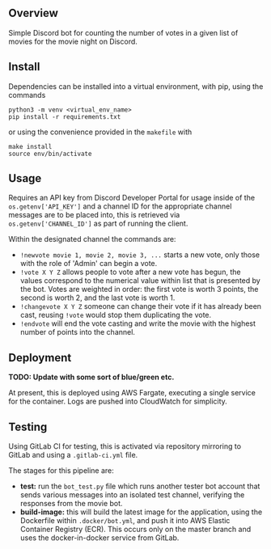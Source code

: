 ## Overview

Simple Discord bot for counting the number of votes in a given list of movies for the movie night on Discord.

## Install

Dependencies can be installed into a virtual environment, with pip, using the commands

```
python3 -m venv <virtual_env_name>
pip install -r requirements.txt
```

or using the convenience provided in the `makefile` with 
    
    make install
    source env/bin/activate

## Usage

Requires an API key from Discord Developer Portal for usage inside of the `os.getenv['API_KEY']` and a channel ID for the appropriate channel messages are to be placed into, this is retrieved via `os.getenv['CHANNEL_ID']` as part of running the client.

Within the designated channel the commands are:

* `!newvote movie 1, movie 2, movie 3, ...` starts a new vote, only those with the role of 'Admin' can begin a vote.
* `!vote X Y Z` allows people to vote after a new vote has begun, the values correspond to the numerical value within list that is presented by the bot. Votes are weighted in order: the first vote is worth 3 points, the second is worth 2, and the last vote is worth 1.
* `!changevote X Y Z` someone can change their vote if it has already been cast, reusing `!vote` would stop them duplicating the vote.
* `!endvote` will end the vote casting and write the movie with the highest number of points into the channel.

## Deployment

**TODO: Update with some sort of blue/green etc.**

At present, this is deployed using AWS Fargate, executing a single service for the container. Logs are pushed into CloudWatch for simplicity.

## Testing

Using GitLab CI for testing, this is activated via repository mirroring to GitLab and using a `.gitlab-ci.yml` file.

The stages for this pipeline are:
* **test:** run the `bot_test.py` file which runs another tester bot account that sends various messages into an isolated test channel, verifying the responses from the movie bot. 
* **build-image:** this will build the latest image for the application, using the Dockerfile within `.docker/bot.yml`, and push it into AWS Elastic Container Registry (ECR). This occurs only on the master branch and uses the docker-in-docker service from GitLab.
